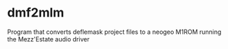 # dmf2mlm
Program that converts deflemask project files to a neogeo M1ROM running the Mezz'Estate audio driver
